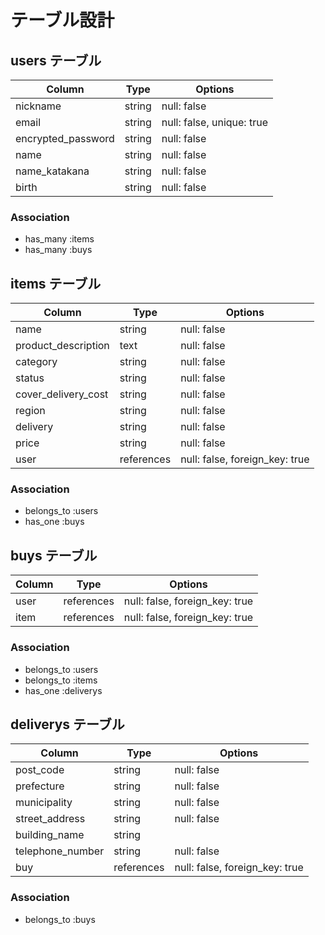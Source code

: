 # テーブル設計

## users テーブル

| Column             | Type   | Options                   |
| ------------------ | ------ | --------------------------|
| nickname           | string | null: false               |
| email              | string | null: false, unique: true |
| encrypted_password | string | null: false               |
| name               | string | null: false               |
| name_katakana      | string | null: false               |
| birth              | string | null: false               |

### Association

- has_many :items
- has_many :buys


## items テーブル

| Column              | Type       | Options                        |
| ------------------- | ---------- | ------------------------------ |
| name                | string     | null: false                    |
| product_description | text       | null: false                    |
| category            | string     | null: false                    |
| status              | string     | null: false                    |
| cover_delivery_cost | string     | null: false                    |
| region              | string     | null: false                    |
| delivery      | string     | null: false                    |
| price               | string     | null: false                    |
| user                | references | null: false, foreign_key: true |

### Association

- belongs_to :users
- has_one    :buys

## buys テーブル

| Column | Type       | Options                        |
| ------ | ---------- | ------------------------------ |
| user   | references | null: false, foreign_key: true |
| item   | references | null: false, foreign_key: true |

### Association

- belongs_to :users
- belongs_to :items
- has_one    :deliverys

## deliverys テーブル

| Column              | Type       | Options                        |
| ------------------- | ---------- | ------------------------------ |
| post_code           | string     | null: false                    |
| prefecture          | string     | null: false                    |
| municipality        | string     | null: false                    |
| street_address      | string     | null: false                    |
| building_name       | string     |                                |
| telephone_number    | string     | null: false                    |
| buy                 | references | null: false, foreign_key: true |

### Association

- belongs_to :buys